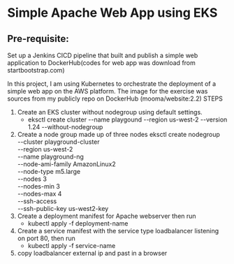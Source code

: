 # Simple Apache Web App using EKS
## Pre-requisite: 
Set up a Jenkins CICD pipeline that built and publish a simple web application to DockerHub(codes for web app was download from startbootstrap.com)

In this project, I am using Kubernetes to orchestrate the deployment of a simple web app on the AWS platform.
The image for the exercise was sources from my publicly repo on DockerHub (mooma/website:2.2)
STEPS
1.  Create an EKS cluster without nodegroup using default settings.
    - eksctl create cluster --name playgound --region us-west-2 --version 1.24  --without-nodegroup
2.  Create a node group made up of three nodes
    eksctl create nodegroup \
      --cluster playground-cluster \
      --region us-west-2 \
      --name playground-ng \
      --node-ami-family AmazonLinux2 \
      --node-type m5.large \
      --nodes 3 \
      --nodes-min 3 \
      --nodes-max 4 \
      --ssh-access \
      --ssh-public-key us-west2-key
3.  Create a deployment manifest for Apache webserver then run
    - kubectl apply -f deployment-name
4.  Create a service manifest with the service type loadbalancer listening on port 80, then run
    - kubectl apply -f service-name
5.  copy loadbalancer external ip and past in a browser